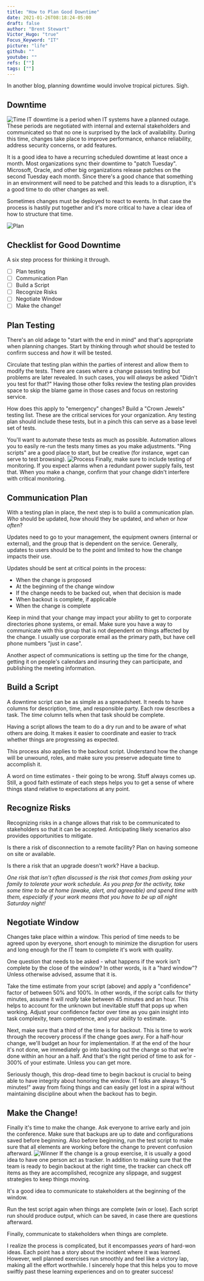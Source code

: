 ```yaml
---
title: "How to Plan Good Downtime"
date: 2021-01-26T08:18:24-05:00
draft: false
author: "Brent Stewart"
Victor_Hugo: "true"
Focus_Keyword: "IT"
picture: "life"
github: ""
youtube: ""
refs: [""]
tags: [""]
---
```

In another blog, planning downtime would involve tropical pictures.  Sigh.

## Downtime
![Time](https://buidln.clipdealer.com/000/183/082/previews/1--183082-time%20abstract.jpg#floatsmallright)
IT downtime is a period when IT systems have a planned outage.  These periods are negotiated with internal and external stakeholders and communicated so that no one is surprised by the lack of availability.  During this time, changes take place to improve performance, enhance reliability, address security concerns, or add features.

It is a good idea to have a recurring scheduled downtime at least once a month.  Most organizations sync their downtime to "patch Tuesday".  Microsoft, Oracle, and other big organizations release patches on the second Tuesday each month.  Since there's a good chance that something in an environment will need to be patched and this leads to a disruption, it's a good time to do other changes as well.

Sometimes changes must be deployed to react to events.  In that case the process is hastily put together and it's more critical to have a clear idea of how to structure that time.

![Plan](/plan.jpeg#floatsmallleft)

## Checklist for Good Downtime
A six step process for thinking it through.

- [ ] Plan testing
- [ ] Communication Plan
- [ ] Build a Script
- [ ] Recognize Risks
- [ ] Negotiate Window
- [ ] Make the change!

## Plan Testing
There's an old adage to "start with the end in mind" and that's appropriate when planning changes.  Start by thinking through _what_ should be tested to confirm success and _how_ it will be tested.

Circulate that testing plan within the parties of interest and allow them to modify the tests.  There are cases where a change passes testing but problems are later revealed.  In such cases, you will _always_ be asked "Didn't you test for that?"  Having those other folks review the testing plan provides space to skip the blame game in those cases and focus on restoring service.

How does this apply to "emergency" changes?  Build a "Crown Jewels" testing list.  These are the critical services for your organization.  Any testing plan should include these tests, but in a pinch this can serve as a base level set of tests.

You'll want to automate these tests as much as possible.  Automation allows you to easily re-run the tests many times as you make adjustments.  "Ping scripts" are a good place to start, but be creative (for instance, wget can serve to test browsing).
![Process](/process.jpeg#floatsmallright)
Finally, make sure to include testing of monitoring.  If you expect alarms when a redundant power supply fails, test that.  When you make a change, confirm that your change didn't interfere with critical monitoring.

## Communication Plan
With a testing plan in place, the next step is to build a communication plan.  _Who_ should be updated, _how_ should they be updated, and _when_ or _how often_?

Updates need to go to your management, the equipment owners (internal or external), and the group that is dependent on the service.  Generally, updates to users should be to the point and limited to how the change impacts their use.

Updates should be sent at critical points in the process:
* When the change is proposed
* At the beginning of the change window
* If the change needs to be backed out, when that decision is made
* When backout is complete, if applicable
* When the change is complete

Keep in mind that your change may impact your ability to get to corporate directories phone systems, or email.  Make sure you have a way to communicate with this group that is not dependent on things affected by the change.  I usually use corporate email as the primary path, but have cell phone numbers "just in case".

Another aspect of communications is setting up the time for the change, getting it on people's calendars and insuring they can participate, and publishing the meeting information.

## Build a Script
A downtime script can be as simple as a spreadsheet.  It needs to have columns for description, time, and responsible party.  Each row describes a task.  The _time_ column tells when that task should be complete.

Having a script allows the team to do a dry run and to be aware of what others are doing.  It makes it easier to coordinate and easier to track whether things are progressing as expected.

This process also applies to the backout script.  Understand how the change will be unwound, roles, and make sure you preserve adequate time to accomplish it.

A word on time estimates - their going to be wrong.  Stuff always comes up.  Still, a good faith estimate of each steps helps you to get a sense of where things stand relative to expectations at any point.


## Recognize Risks
Recognizing risks in a change allows that risk to be communicated to stakeholders so that it can be accepted.  Anticipating likely scenarios also provides opportunities to mitigate.

Is there a risk of disconnection to a remote facility?  Plan on having someone on site or available.

Is there a risk that an upgrade doesn't work?  Have a backup.

_One risk that isn't often discussed is the risk that comes from asking your family to tolerate your work schedule.  As you prep for the activity, take some time to be at home (awake, alert, and agreeable) and spend time with them, especially if your work means that you have to be up all night Saturday night!_

## Negotiate Window
Changes take place within a window.  This period of time needs to be agreed upon by everyone, short enough to minimize the disruption for users and long enough for the IT team to complete it's work with quality.

One question that needs to be asked - what happens if the work isn't complete by the close of the window?  In other words, is it a "hard window"?  Unless otherwise advised, assume that it is.

Take the time estimate from your script (above) and apply a "confidence" factor of between 50% and 100%.  In other words, if the script calls for thirty minutes, assume it will _really_ take between 45 minutes and an hour.  This helps to account for the unknown but inevitable stuff that pops up when working.  Adjust your confidence factor over time as you gain insight into task complexity, team competence, and your ability to estimate.

Next, make sure that a third of the time is for backout.  This is time to work through the recovery process if the change goes awry.  For a half-hour change, we'll budget an hour for implementation.  If at the end of the hour it's not done, we immediately go into backing out the change so that we're done within an hour an a half.  And that's the right period of time to ask for - 300% of your estimate.  Unless you can get more.

Seriously though, this drop-dead time to begin backout is crucial to being able to have integrity about honoring the window.  IT folks are always "5 minutes!" away from fixing things and can easily get lost in a spiral without maintaining discipline about when the backout has to begin.

## Make the Change!
Finally it's time to make the change.  Ask everyone to arrive early and join the conference.  Make sure that backups are up to date and configurations saved before beginning.  Also before beginning, run the test script to make sure that all elements are working before the change to prevent confusion afterward.
![Winner](/winner.jpeg#floatleft)
If the change is a group exercise, it is usually a good idea to have one person act as tracker.  In addition to making sure that the team is ready to begin backout at the right time, the tracker can check off items as they are accomplished, recognize any slippage, and suggest strategies to keep things moving. 

It's a good idea to communicate to stakeholders at the beginning of the window.  

Run the test script again when things are complete (win or lose).  Each script run should produce output, which can be saved, in case there are questions afterward.  

Finally, communicate to stakeholders when things are complete.

I realize the process is complicated, but it encompasses _years_ of hard-won ideas.  Each point has a story about the incident where it was learned.  However, well planned exercises run smoothly and feel like a victory lap, making all the effort worthwhile.  I sincerely hope that this helps you to move swiftly past these learning experiences and on to greater success!